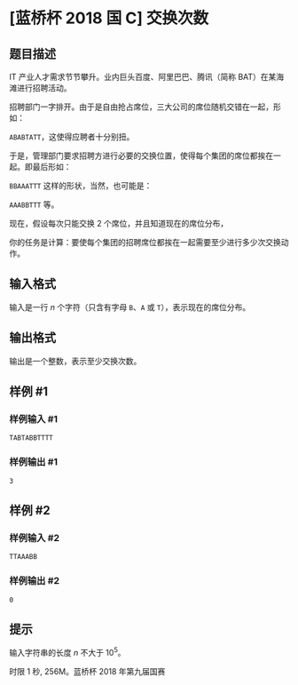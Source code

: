 # [蓝桥杯 2018 国 C] 交换次数

## 题目描述

IT 产业人才需求节节攀升。业内巨头百度、阿里巴巴、腾讯（简称 BAT）在某海滩进行招聘活动。

招聘部门一字排开。由于是自由抢占席位，三大公司的席位随机交错在一起，形如：

`ABABTATT`，这使得应聘者十分别扭。

于是，管理部门要求招聘方进行必要的交换位置，使得每个集团的席位都挨在一起。即最后形如：

`BBAAATTT` 这样的形状，当然，也可能是：

`AAABBTTT` 等。

现在，假设每次只能交换 $2$ 个席位，并且知道现在的席位分布，

你的任务是计算：要使每个集团的招聘席位都挨在一起需要至少进行多少次交换动作。

## 输入格式

输入是一行 $n$ 个字符（只含有字母 `B`、`A` 或 `T`），表示现在的席位分布。

## 输出格式

输出是一个整数，表示至少交换次数。

## 样例 #1

### 样例输入 #1
```
TABTABBTTTT
```

### 样例输出 #1

```
3
```

## 样例 #2

### 样例输入 #2
```
TTAAABB
```

### 样例输出 #2

```
0
```

## 提示

输入字符串的长度 $n$ 不大于 $10^5$。

时限 1 秒, 256M。蓝桥杯 2018 年第九届国赛

